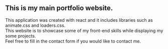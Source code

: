 ## This is my main portfolio website. ##
This application was created with react and it includes libraries such as animate.css and loaders.css.\
This website is to showcase some of my front-end skills while displaying my some projects.\
Feel free to fill in the contact form if you would like to contact me.
